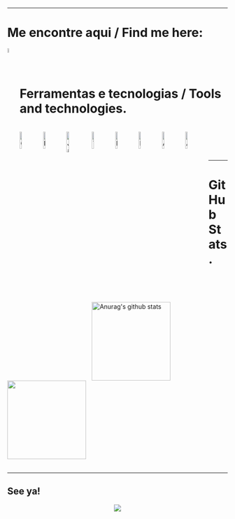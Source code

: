 
---

 # Me encontre aqui / Find me here:
<div>

  [<img align="left" alt="codeSTACKr | LinkedIn" width="5%" src="https://cdn-icons-png.flaticon.com/512/174/174857.png" />][linkedin]

  [linkedin]: https://www.linkedin.com/in/matheus-marcolino-a17741208/
<br />
</div>
<br />

# Ferramentas e tecnologias / Tools and technologies.
<div style="display: inline_block"><br>
  <img align="left" alt="GO" width="10%" src="https://images.squarespace-cdn.com/content/v1/5e10bdc20efb8f0d169f85f9/1590752064668-JZTGGBM7S4AWOBIT4UJ0/music.png?format=2500w)" />
  <img align="left" alt="Python" width="10%" src="https://cdn3.iconfinder.com/data/icons/logos-and-brands-adobe/512/267_Python-512.png" />
  <img align="left" alt="Java" width="11%" src="https://images.vexels.com/media/users/3/166401/isolated/lists/b82aa7ac3f736dd78570dd3fa3fa9e24-java-programming-language-icon.png" />
  <img align="left" alt="TypeScript" width="10%" src="https://upload.wikimedia.org/wikipedia/commons/thumb/4/4c/Typescript_logo_2020.svg/2048px-Typescript_logo_2020.svg.png"/>
  <img align="left" alt="Kotlin" width="10%" src="https://upload.wikimedia.org/wikipedia/commons/7/74/Kotlin_Icon.png"/>
   <img align="left" alt="PostgreSQL" width="10%" src="https://cdn.iconscout.com/icon/free/png-256/postgresql-226047.png"/>
  <img align="left" alt="AWS" width="10%" src="https://uxwing.com/wp-content/themes/uxwing/download/brands-and-social-media/aws-icon.png)"/>
  <img align="left" alt="Azure" width="10%" src="https://upload.wikimedia.org/wikipedia/commons/thumb/f/fa/Microsoft_Azure.svg/1200px-Microsoft_Azure.svg.png"/>
 <br>
</div>

<br> 
<br>

---

# GitHub Stats.

<div>
  <a href="https://github.com/mmarcolino?tab=repositories" target="_blank"><img height="180em" align="center" src="https://github-readme-stats.vercel.app/api?username=mmarcolino&show_icons=true&include_all_commits=true&theme=dracula" alt="Anurag's github   stats" /></a>
  <a href="https://github.com/mmarcolino?tab=repositories" target="_blank"><img height="180em" align="center" src="https://github-readme-stats.vercel.app/api/top-langs/?username=mmarcolino&layout=compact&theme=dracula&langs_count=12" /></a>
</div>

<br />

---
   ## See ya!
   <p align="center">
   <img align="center" src="https://i.imgur.com/dX7VU5f.png" />
   </p>
